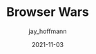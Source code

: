 ---
author: jay_hoffmann
date: 2021-11-03
permalink: false
publisher: css
tags:
  - history
  - user-agents
target_url: https://css-tricks.com/chapter-10-browser-wars/
title: Browser Wars
---
